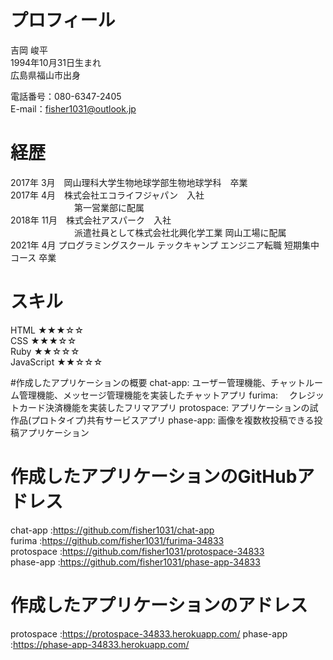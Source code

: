 # プロフィール
  吉岡 峻平  
  1994年10月31日生まれ  
  広島県福山市出身  
  
  電話番号：080-6347-2405  
  E-mail：fisher1031@outlook.jp  

# 経歴
 2017年  3月　岡山理科大学生物地球学部生物地球学科　卒業  
 2017年  4月　株式会社エコライフジャパン　入社  
 　　　　　　　 第一営業部に配属  
 2018年 11月　株式会社アスパーク　入社  
 　　　　　　　 派遣社員として株式会社北興化学工業 岡山工場に配属  
 2021年  4月  プログラミングスクール テックキャンプ エンジニア転職 短期集中コース 卒業
        


# スキル
 HTML ★★★☆☆  
 CSS  ★★★☆☆  
 Ruby ★★☆☆☆  
 JavaScript ★★☆☆☆  
 
 #作成したアプリケーションの概要
 chat-app:    ユーザー管理機能、チャットルーム管理機能、メッセージ管理機能を実装したチャットアプリ
 furima:　    クレジットカード決済機能を実装したフリマアプリ
 protospace:  アプリケーションの試作品(プロトタイプ)共有サービスアプリ
 phase-app:   画像を複数枚投稿できる投稿アプリケーション

# 作成したアプリケーションのGitHubアドレス
 chat-app   :https://github.com/fisher1031/chat-app  
 furima     :https://github.com/fisher1031/furima-34833  
 protospace :https://github.com/fisher1031/protospace-34833  
 phase-app  :https://github.com/fisher1031/phase-app-34833  

# 作成したアプリケーションのアドレス 
 protospace :https://protospace-34833.herokuapp.com/
 phase-app  :https://phase-app-34833.herokuapp.com/
